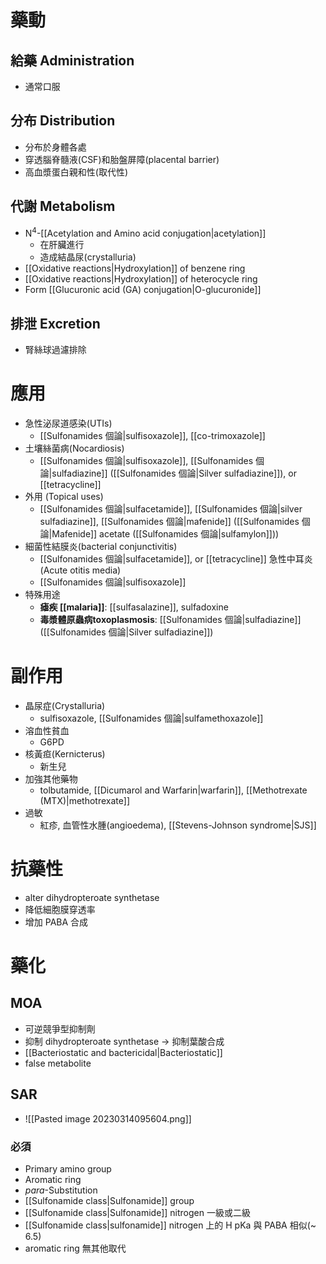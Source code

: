 # 藥動
## 給藥 Administration
- 通常口服
## 分布 Distribution
- 分布於身體各處
- 穿透腦脊髓液(CSF)和胎盤屏障(placental barrier)
- 高血漿蛋白親和性(取代性)
## 代謝 Metabolism
- N<sup>4</sup>-[[Acetylation and Amino acid conjugation|acetylation]]
	- 在肝臟進行
	- 造成結晶尿(crystalluria)
- [[Oxidative reactions​|Hydroxylation]] of benzene ring
- [[Oxidative reactions​|Hydroxylation]] of heterocycle ring
- Form [[Glucuronic acid (GA) conjugation|O-glucuronide]]
## 排泄 Excretion
- 腎絲球過濾排除
# 應用
- 急性泌尿道感染(UTIs)
	- [[Sulfonamides 個論|sulfisoxazole]], [[co-trimoxazole]]
- 土壤絲菌病(Nocardiosis)
	- [[Sulfonamides 個論|sulfisoxazole]], [[Sulfonamides 個論|sulfadiazine]] ([[Sulfonamides 個論|Silver sulfadiazine]]), or [[tetracycline]]
- 外用 (Topical uses)
	- [[Sulfonamides 個論|sulfacetamide]], [[Sulfonamides 個論|silver sulfadiazine]], [[Sulfonamides 個論|mafenide]] ([[Sulfonamides 個論|Mafenide]] acetate ([[Sulfonamides 個論|sulfamylon]]))
- 細菌性結膜炎(bacterial conjunctivitis)
	- [[Sulfonamides 個論|sulfacetamide]], or [[tetracycline]]
	急性中耳炎(Acute otitis media)
	- [[Sulfonamides 個論|sulfisoxazole]]
- 特殊用途
	- **瘧疾 [[malaria]]**: [[sulfasalazine]], sulfadoxine
	- **毒漿體原蟲病toxoplasmosis**: [[Sulfonamides 個論|sulfadiazine]] ([[Sulfonamides 個論|Silver sulfadiazine]])
# 副作用
- 晶尿症(Crystalluria)
	- sulfisoxazole, [[Sulfonamides 個論|sulfamethoxazole]]
- 溶血性貧血
	- G6PD
- 核黃疸(Kernicterus)
	- 新生兒
- 加強其他藥物
	- tolbutamide, [[Dicumarol and Warfarin|warfarin]], [[Methotrexate (MTX)|methotrexate]]
- 過敏
	- 紅疹, 血管性水腫(angioedema), [[Stevens-Johnson syndrome|SJS]]
# 抗藥性
- alter dihydropteroate synthetase 
- 降低細胞膜穿透率
- 增加 PABA 合成
# 藥化
## MOA
- 可逆競爭型抑制劑
- 抑制 dihydropteroate synthetase $\rightarrow$ 抑制葉酸合成
- [[Bacteriostatic and bactericidal|Bacteriostatic]]
- false metabolite
## SAR
- ![[Pasted image 20230314095604.png]]
### 必須
- Primary amino group
- Aromatic ring
- *para*-Substitution
- [[Sulfonamide class|Sulfonamide]] group
- [[Sulfonamide class|Sulfonamide]] nitrogen 一級或二級
- [[Sulfonamide class|sulfonamide]] nitrogen 上的 H pKa 與 PABA 相似(~ 6.5)
- aromatic ring 無其他取代

